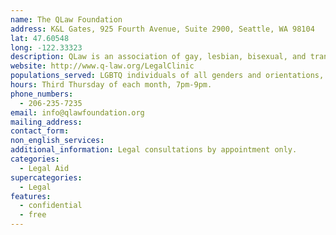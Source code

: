 ```yaml
---
name: The QLaw Foundation
address: K&L Gates, 925 Fourth Avenue, Suite 2900, Seattle, WA 98104
lat: 47.60548
long: -122.33323
description: QLaw is an association of gay, lesbian, bisexual, and transgender legal professionals and their friends. QLaw serves as a voice for gay, lesbian, bisexual, and transgender lawyers and other legal professionals in the state of Washington.
website: http://www.q-law.org/LegalClinic
populations_served: LGBTQ individuals of all genders and orientations, 18+
hours: Third Thursday of each month, 7pm-9pm.
phone_numbers:
  - 206-235-7235
email: info@qlawfoundation.org
mailing_address:
contact_form:
non_english_services: 
additional_information: Legal consultations by appointment only.
categories:
  - Legal Aid
supercategories:
  - Legal
features:
  - confidential
  - free
---
```

